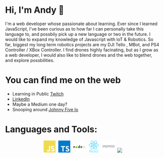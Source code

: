# Hi, I'm Andy 👋

I'm a web developer whose passionate about learning. Ever since I learned JavaScript, I've been curious as to how far I can personally take this language to,
and possbily pick up a new language or two in the future. I would like to expand my knowledge of Javascript with IoT & Robotics. So far, biggest my long term robotics projects are my DJI Tello , MBot, and PS4 Controller / XBox Controller. I find drones highly facinating, but as I grow as a web developer, I would also like to blend drones and the web together, and explore possbilities. 

# You can find me on the web
- Learning in Public <a href="https://www.twitch.tv/andee927"/>Twitch</a>
- <a href="https://www.linkedin.com/in/andy-liu-951b9413/"/>LinkedIn</a>
- Maybe a Medium one day?
- Snooping around <a href="http://johnny-five.io/"/>Johnny Five Io </a>

# Languages and Tools:
<div align= "center">
        <img src="https://github.com/devicons/devicon/blob/master/icons/javascript/javascript-plain.svg" title="JavaScript" alt="JavaScript" width="40" height="40"/>&nbsp;
        <img src="https://github.com/devicons/devicon/blob/master/icons/typescript/typescript-original.svg" title="TypeScript" alt="TypeScript" width="40" height="40"/>&nbsp;
        <img src="https://github.com/devicons/devicon/blob/master/icons/nodejs/nodejs-original-wordmark.svg" title="node" alt="node" width="40" height="40"/>&nbsp;
        <img src="https://github.com/devicons/devicon/blob/master/icons/react/react-original-wordmark.svg" title="react" alt="react" width="40" height="40"/>&nbsp;
        <img src="https://github.com/devicons/devicon/blob/master/icons/express/express-original-wordmark.svg" title="expressjs" alt="expressjs" width="40" height="40"/>&nbsp;
        <img src="https://skillicons.dev/icons?i=git,html,css,postman" />
</div>
